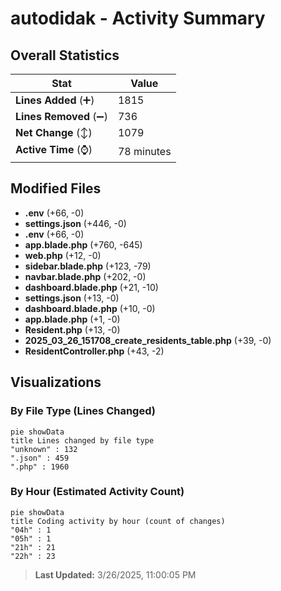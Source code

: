 # autodidak - Activity Summary 

## Overall Statistics

| Stat                   | Value                                                             |
| ---------------------- | ----------------------------------------------------------------- |
| **Lines Added** (➕)   | 1815                                          |
| **Lines Removed** (➖) | 736                                        |
| **Net Change** (↕)    | 1079                |
| **Active Time** (⌚)   | 78 minutes |


## Modified Files
- **.env** (+66, -0)
- **settings.json** (+446, -0)
- **.env** (+66, -0)
- **app.blade.php** (+760, -645)
- **web.php** (+12, -0)
- **sidebar.blade.php** (+123, -79)
- **navbar.blade.php** (+202, -0)
- **dashboard.blade.php** (+21, -10)
- **settings.json** (+13, -0)
- **dashboard.blade.php** (+10, -0)
- **app.blade.php** (+1, -0)
- **Resident.php** (+13, -0)
- **2025_03_26_151708_create_residents_table.php** (+39, -0)
- **ResidentController.php** (+43, -2)

## Visualizations

### By File Type (Lines Changed)

```mermaid
pie showData
title Lines changed by file type
"unknown" : 132
".json" : 459
".php" : 1960
```

### By Hour (Estimated Activity Count)

```mermaid
pie showData
title Coding activity by hour (count of changes)
"04h" : 1
"05h" : 1
"21h" : 21
"22h" : 23
```


> **Last Updated:** 3/26/2025, 11:00:05 PM